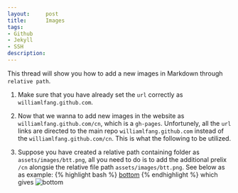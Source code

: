 ```yaml
---
layout:     post
title:      Images
tags: 
- Github
- Jekyll
- SSH
description: 
---
```


This thread will show you how to add a new images in Markdown through `relative path`.

1. Make sure that you have already set the `url` correctly as `williamlfang.github.com`.

2. Now that we wanna to add new images in the website as `williamlfang.github.com/cn`, which is a `gh-pages`. Unfortunely, all the `url` links are directed to the main repo `williamlfang.github.com` instead of the `williamlfang.github.com/cn`. This is what the following to be utilized.

3. Suppose you have created a relative path containing folder as `assets/images/btt.png`, all you need to do is to add the additional prelix `/cn` alongsie the relative file path `assets/images/btt.png`. See below as as example: 
{% highlight bash %}
[bottom](/cn/assets/images/btt.png)
{% endhighlight %}
which gives
![bottom](/cn/assets/images/btt.png)